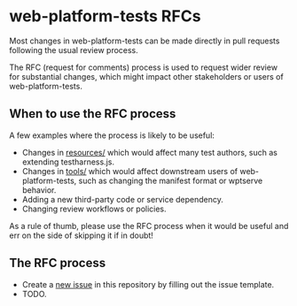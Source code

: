 # web-platform-tests RFCs

Most changes in web-platform-tests can be made directly in pull requests
following the usual review process.

The RFC (request for comments) process is used to request wider review for
substantial changes, which might impact other stakeholders or users of
web-platform-tests.

## When to use the RFC process

A few examples where the process is
likely to be useful:

 - Changes in [resources/](https://github.com/web-platform-tests/wpt/tree/master/resources)
   which would affect many test authors, such as extending testharness.js.
 - Changes in [tools/](https://github.com/web-platform-tests/wpt/tree/master/tools)
   which would affect downstream users of web-platform-tests, such as changing
   the manifest format or wptserve behavior.
 - Adding a new third-party code or service dependency.
 - Changing review workflows or policies.

As a rule of thumb, please use the RFC process when it would be useful and err
on the side of skipping it if in doubt!

## The RFC process

 - Create a [new issue](https://github.com/foolip/rfcs/issues/new) in this
   repository by filling out the issue template.
 - TODO.
